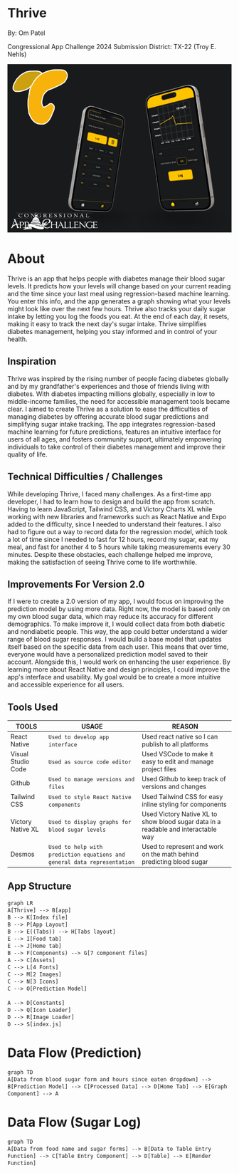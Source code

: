 ﻿# Thrive
By: Om Patel

Congressional App Challenge 2024 Submission
District: TX-22 (Troy E. Nehls)

![Thrive Cover Image](https://github.com/Gourdy09/Thrive/blob/main/Other%20Stuff/Images/AppCover_CAC.png?raw=true)

# About

Thrive is an app that helps people with diabetes manage their blood sugar levels. It predicts how your levels will change based on your current reading and the time since your last meal using regression-based machine learning. You enter this info, and the app generates a graph showing what your levels might look like over the next few hours. Thrive also tracks your daily sugar intake by letting you log the foods you eat. At the end of each day, it resets, making it easy to track the next day's sugar intake. Thrive simplifies diabetes management, helping you stay informed and in control of your health.

## Inspiration

Thrive was inspired by the rising number of people facing diabetes globally and by my grandfather's experiences and those of friends living with diabetes. With diabetes impacting millions globally, especially in low to middle-income families, the need for accessible management tools became clear. I aimed to create Thrive as a solution to ease the difficulties of managing diabetes by offering accurate blood sugar predictions and simplifying sugar intake tracking. The app integrates regression-based machine learning for future predictions, features an intuitive interface for users of all ages, and fosters community support, ultimately empowering individuals to take control of their diabetes management and improve their quality of life.

## Technical Difficulties / Challenges

While developing Thrive, I faced many challenges. As a first-time app developer, I had to learn how to design and build the app from scratch. Having to learn JavaScript, Tailwind CSS, and Victory Charts XL while working with new libraries and frameworks such as React Native and Expo added to the difficulty, since I needed to understand their features. I also had to figure out a way to record data for the regression model, which took a lot of time since I needed to fast for 12 hours, record my sugar, eat my meal, and fast for another 4 to 5 hours while taking measurements every 30 minutes. Despite these obstacles, each challenge helped me improve, making the satisfaction of seeing Thrive come to life worthwhile.

## Improvements For Version 2.0

If I were to create a 2.0 version of my app, I would focus on improving the prediction model by using more data. Right now, the model is based only on my own blood sugar data, which may reduce its accuracy for different demographics. To make improve it, I would collect data from both diabetic and nondiabetic people. This way, the app could better understand a wider range of blood sugar responses. I would build a base model that updates itself based on the specific data from each user. This means that over time, everyone would have a personalized prediction model saved to their account. Alongside this, I would work on enhancing the user experience. By learning more about React Native and design principles, I could improve the app's interface and usability. My goal would be to create a more intuitive and accessible experience for all users.

## Tools Used

| TOOLS               |USAGE                          |REASON                         |
|----------------|-------------------------------|-----------------------------|
|React Native	 |`Used to develop app interface`|Used react native so I can publish to all platforms            |
|Visual Studio Code          |`Used as source code editor`            |Used VSCode to make it easy to edit and manage project files            |
|Github|`Used to manage versions and files`|Used Github to keep track of versions and changes|
|Tailwind CSS | `Used to style React Native components`| Used Tailwind CSS for easy inline styling for components
| Victory Native XL|`Used to display graphs for blood sugar levels` | Used Victory Native XL to show blood sugar data in a readable and interactable way
| Desmos|`Used to help with prediction equations and general data representation` | Used to represent and work on the math behind predicting blood sugar



## App Structure

```mermaid
graph LR
A[Thrive] --> B[app]
B --> K[Index file]
B --> P[App Layout]
B --> E((Tabs)) --> H[Tabs layout]
E --> I[Food tab]
E --> J[Home tab]
B --> F(Components) --> G[7 component files]
A --> C[Assets]
C --> L[4 Fonts]
C --> M[2 Images]
C --> N[3 Icons]
C --> O[Prediction Model]

A --> D[Constants]
D --> Q[Icon Loader]
D --> R[Image Loader]
D --> S[index.js]

```

# Data Flow (Prediction)
```mermaid
graph TD
A[Data from blood sugar form and hours since eaten dropdown] --> B[Prediction Model] --> C[Processed Data] --> D[Home Tab] --> E[Graph Component] --> A
```
# Data Flow (Sugar Log)
```mermaid
graph TD
A[Data from food name and sugar forms] --> B[Data to Table Entry Function] --> C[Table Entry Component] --> D[Table] --> E[Render Function]
```
